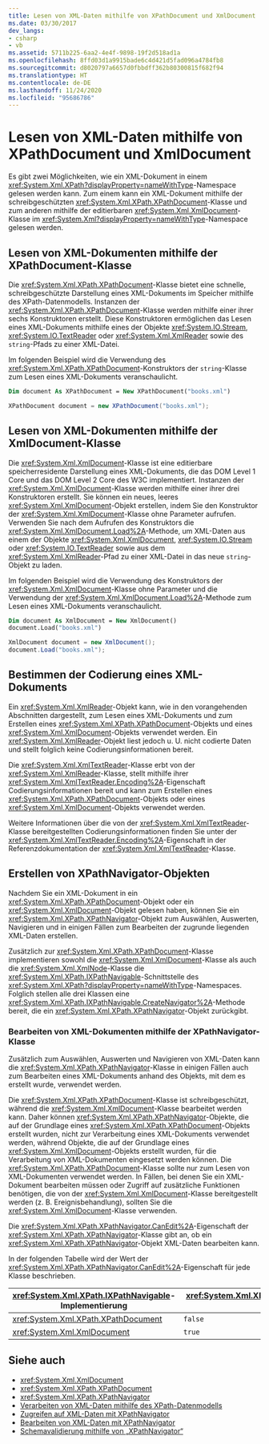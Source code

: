 ```yaml
---
title: Lesen von XML-Daten mithilfe von XPathDocument und XmlDocument
ms.date: 03/30/2017
dev_langs:
- csharp
- vb
ms.assetid: 5711b225-6aa2-4e4f-9898-19f2d518ad1a
ms.openlocfilehash: 8ffd03d1a9915bade6c4d421d5fad096a4784fb8
ms.sourcegitcommit: d8020797a6657d0fbbdff362b80300815f682f94
ms.translationtype: HT
ms.contentlocale: de-DE
ms.lasthandoff: 11/24/2020
ms.locfileid: "95686786"
---
```

# <a name="reading-xml-data-using-xpathdocument-and-xmldocument"></a>Lesen von XML-Daten mithilfe von XPathDocument und XmlDocument

Es gibt zwei Möglichkeiten, wie ein XML-Dokument in einem <xref:System.Xml.XPath?displayProperty=nameWithType>-Namespace gelesen werden kann. Zum einem kann ein XML-Dokument mithilfe der schreibgeschützten <xref:System.Xml.XPath.XPathDocument>-Klasse und zum anderen mithilfe der editierbaren <xref:System.Xml.XmlDocument>-Klasse im <xref:System.Xml?displayProperty=nameWithType>-Namespace gelesen werden.  
  
## <a name="reading-xml-documents-using-the-xpathdocument-class"></a>Lesen von XML-Dokumenten mithilfe der XPathDocument-Klasse  

 Die <xref:System.Xml.XPath.XPathDocument>-Klasse bietet eine schnelle, schreibgeschützte Darstellung eines XML-Dokuments im Speicher mithilfe des XPath-Datenmodells. Instanzen der <xref:System.Xml.XPath.XPathDocument>-Klasse werden mithilfe einer ihrer sechs Konstruktoren erstellt. Diese Konstruktoren ermöglichen das Lesen eines XML-Dokuments mithilfe eines der Objekte <xref:System.IO.Stream>, <xref:System.IO.TextReader> oder <xref:System.Xml.XmlReader> sowie des `string`-Pfads zu einer XML-Datei.  
  
 Im folgenden Beispiel wird die Verwendung des <xref:System.Xml.XPath.XPathDocument>-Konstruktors der `string`-Klasse zum Lesen eines XML-Dokuments veranschaulicht.  
  
```vb  
Dim document As XPathDocument = New XPathDocument("books.xml")  
```  
  
```csharp  
XPathDocument document = new XPathDocument("books.xml");  
```  
  
## <a name="reading-xml-documents-using-the-xmldocument-class"></a>Lesen von XML-Dokumenten mithilfe der XmlDocument-Klasse  

 Die <xref:System.Xml.XmlDocument>-Klasse ist eine editierbare speicherresidente Darstellung eines XML-Dokuments, die das DOM Level 1 Core und das DOM Level 2 Core des W3C implementiert. Instanzen der <xref:System.Xml.XmlDocument>-Klasse werden mithilfe einer ihrer drei Konstruktoren erstellt. Sie können ein neues, leeres <xref:System.Xml.XmlDocument>-Objekt erstellen, indem Sie den Konstruktor der <xref:System.Xml.XmlDocument>-Klasse ohne Parameter aufrufen. Verwenden Sie nach dem Aufrufen des Konstruktors die <xref:System.Xml.XmlDocument.Load%2A>-Methode, um XML-Daten aus einem der Objekte <xref:System.Xml.XmlDocument>, <xref:System.IO.Stream> oder <xref:System.IO.TextReader> sowie aus dem <xref:System.Xml.XmlReader>-Pfad zu einer XML-Datei in das neue `string`-Objekt zu laden.  
  
 Im folgenden Beispiel wird die Verwendung des Konstruktors der <xref:System.Xml.XmlDocument>-Klasse ohne Parameter und die Verwendung der <xref:System.Xml.XmlDocument.Load%2A>-Methode zum Lesen eines XML-Dokuments veranschaulicht.  
  
```vb  
Dim document As XmlDocument = New XmlDocument()  
document.Load("books.xml")  
```  
  
```csharp  
XmlDocument document = new XmlDocument();  
document.Load("books.xml");  
```  
  
## <a name="determining-the-encoding-of-an-xml-document"></a>Bestimmen der Codierung eines XML-Dokuments  

 Ein <xref:System.Xml.XmlReader>-Objekt kann, wie in den vorangehenden Abschnitten dargestellt, zum Lesen eines XML-Dokuments und zum Erstellen eines <xref:System.Xml.XPath.XPathDocument>-Objekts und eines <xref:System.Xml.XmlDocument>-Objekts verwendet werden. Ein <xref:System.Xml.XmlReader>-Objekt liest jedoch u. U. nicht codierte Daten und stellt folglich keine Codierungsinformationen bereit.  
  
 Die <xref:System.Xml.XmlTextReader>-Klasse erbt von der <xref:System.Xml.XmlReader>-Klasse, stellt mithilfe ihrer <xref:System.Xml.XmlTextReader.Encoding%2A>-Eigenschaft Codierungsinformationen bereit und kann zum Erstellen eines <xref:System.Xml.XPath.XPathDocument>-Objekts oder eines <xref:System.Xml.XmlDocument>-Objekts verwendet werden.  
  
 Weitere Informationen über die von der <xref:System.Xml.XmlTextReader>-Klasse bereitgestellten Codierungsinformationen finden Sie unter der <xref:System.Xml.XmlTextReader.Encoding%2A>-Eigenschaft in der Referenzdokumentation der <xref:System.Xml.XmlTextReader>-Klasse.  
  
## <a name="creating-xpathnavigator-objects"></a>Erstellen von XPathNavigator-Objekten  

 Nachdem Sie ein XML-Dokument in ein <xref:System.Xml.XPath.XPathDocument>-Objekt oder ein <xref:System.Xml.XmlDocument>-Objekt gelesen haben, können Sie ein <xref:System.Xml.XPath.XPathNavigator>-Objekt zum Auswählen, Auswerten, Navigieren und in einigen Fällen zum Bearbeiten der zugrunde liegenden XML-Daten erstellen.  
  
 Zusätzlich zur <xref:System.Xml.XPath.XPathDocument>-Klasse implementieren sowohl die <xref:System.Xml.XmlDocument>-Klasse als auch die <xref:System.Xml.XmlNode>-Klasse die <xref:System.Xml.XPath.IXPathNavigable>-Schnittstelle des <xref:System.Xml.XPath?displayProperty=nameWithType>-Namespaces. Folglich stellen alle drei Klassen eine <xref:System.Xml.XPath.IXPathNavigable.CreateNavigator%2A>-Methode bereit, die ein <xref:System.Xml.XPath.XPathNavigator>-Objekt zurückgibt.  
  
### <a name="editing-xml-documents-using-the-xpathnavigator-class"></a>Bearbeiten von XML-Dokumenten mithilfe der XPathNavigator-Klasse  

 Zusätzlich zum Auswählen, Auswerten und Navigieren von XML-Daten kann die <xref:System.Xml.XPath.XPathNavigator>-Klasse in einigen Fällen auch zum Bearbeiten eines XML-Dokuments anhand des Objekts, mit dem es erstellt wurde, verwendet werden.  
  
 Die <xref:System.Xml.XPath.XPathDocument>-Klasse ist schreibgeschützt, während die <xref:System.Xml.XmlDocument>-Klasse bearbeitet werden kann. Daher können <xref:System.Xml.XPath.XPathNavigator>-Objekte, die auf der Grundlage eines <xref:System.Xml.XPath.XPathDocument>-Objekts erstellt wurden, nicht zur Verarbeitung eines XML-Dokuments verwendet werden, während Objekte, die auf der Grundlage eines <xref:System.Xml.XmlDocument>-Objekts erstellt wurden, für die Verarbeitung von XML-Dokumenten eingesetzt werden können. Die <xref:System.Xml.XPath.XPathDocument>-Klasse sollte nur zum Lesen von XML-Dokumenten verwendet werden. In Fällen, bei denen Sie ein XML-Dokument bearbeiten müssen oder Zugriff auf zusätzliche Funktionen benötigen, die von der <xref:System.Xml.XmlDocument>-Klasse bereitgestellt werden (z. B. Ereignisbehandlung), sollten Sie die <xref:System.Xml.XmlDocument>-Klasse verwenden.  
  
 Die <xref:System.Xml.XPath.XPathNavigator.CanEdit%2A>-Eigenschaft der <xref:System.Xml.XPath.XPathNavigator>-Klasse gibt an, ob ein <xref:System.Xml.XPath.XPathNavigator>-Objekt XML-Daten bearbeiten kann.  
  
 In der folgenden Tabelle wird der Wert der <xref:System.Xml.XPath.XPathNavigator.CanEdit%2A>-Eigenschaft für jede Klasse beschrieben.  
  
|<xref:System.Xml.XPath.IXPathNavigable>-Implementierung|<xref:System.Xml.XPath.XPathNavigator.CanEdit%2A>-Wert|  
|--------------------------------------------------------------------------------------------------------------------------------------------------------------|------------------------------------------------------------------------------------------------------------------------------------------------------------|  
|<xref:System.Xml.XPath.XPathDocument>|`false`|  
|<xref:System.Xml.XmlDocument>|`true`|  
  
## <a name="see-also"></a>Siehe auch

- <xref:System.Xml.XmlDocument>
- <xref:System.Xml.XPath.XPathDocument>
- <xref:System.Xml.XPath.XPathNavigator>
- [Verarbeiten von XML-Daten mithilfe des XPath-Datenmodells](process-xml-data-using-the-xpath-data-model.md)
- [Zugreifen auf XML-Daten mit XPathNavigator](accessing-xml-data-using-xpathnavigator.md)
- [Bearbeiten von XML-Daten mit XPathNavigator](editing-xml-data-using-xpathnavigator.md)
- [Schemavalidierung mithilfe von „XPathNavigator“](schema-validation-using-xpathnavigator.md)
